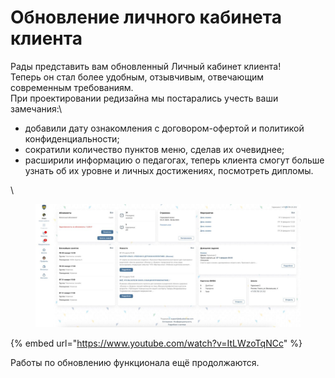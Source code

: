 # Обновление личного кабинета клиента

Рады представить вам обновленный Личный кабинет клиента!\
Теперь он стал более удобным, отзывчивым, отвечающим современным требованиям. \
При проектировании редизайна мы постарались учесть ваши  замечания:\


* добавили дату ознакомления с договором-офертой и политикой конфиденциальности;
* сократили количество пунктов меню, сделав их очевиднее;
* расширили информацию о педагогах, теперь клиента смогут больше узнать об их уровне и личных достижениях, посмотреть дипломы.

\


<figure><img src="../.gitbook/assets/image.png" alt=""><figcaption></figcaption></figure>

{% embed url="https://www.youtube.com/watch?v=ItLWzoTqNCc" %}

Работы по обновлению функционала ещё продолжаются.
